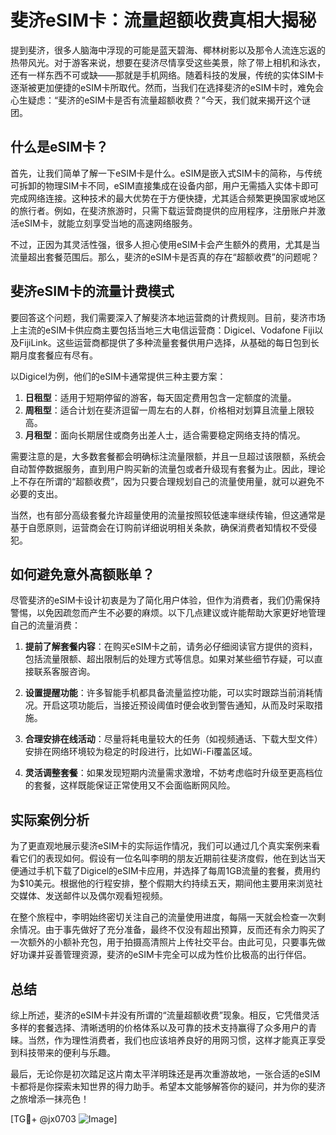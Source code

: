 # 斐济eSIM卡：流量超额收费真相大揭秘

提到斐济，很多人脑海中浮现的可能是蓝天碧海、椰林树影以及那令人流连忘返的热带风光。对于游客来说，想要在斐济尽情享受这些美景，除了带上相机和泳衣，还有一样东西不可或缺——那就是手机网络。随着科技的发展，传统的实体SIM卡逐渐被更加便捷的eSIM卡所取代。然而，当我们在选择斐济的eSIM卡时，难免会心生疑虑：“斐济的eSIM卡是否有流量超额收费？”今天，我们就来揭开这个谜团。

## 什么是eSIM卡？

首先，让我们简单了解一下eSIM卡是什么。eSIM是嵌入式SIM卡的简称，与传统可拆卸的物理SIM卡不同，eSIM直接集成在设备内部，用户无需插入实体卡即可完成网络连接。这种技术的最大优势在于方便快捷，尤其适合频繁更换国家或地区的旅行者。例如，在斐济旅游时，只需下载运营商提供的应用程序，注册账户并激活eSIM卡，就能立刻享受当地的高速网络服务。

不过，正因为其灵活性强，很多人担心使用eSIM卡会产生额外的费用，尤其是当流量超出套餐范围后。那么，斐济的eSIM卡是否真的存在“超额收费”的问题呢？

## 斐济eSIM卡的流量计费模式

要回答这个问题，我们需要深入了解斐济本地运营商的计费规则。目前，斐济市场上主流的eSIM卡供应商主要包括当地三大电信运营商：Digicel、Vodafone Fiji以及FijiLink。这些运营商都提供了多种流量套餐供用户选择，从基础的每日包到长期月度套餐应有尽有。

以Digicel为例，他们的eSIM卡通常提供三种主要方案：
1. **日租型**：适用于短期停留的游客，每天固定费用包含一定额度的流量。
2. **周租型**：适合计划在斐济逗留一周左右的人群，价格相对划算且流量上限较高。
3. **月租型**：面向长期居住或商务出差人士，适合需要稳定网络支持的情况。

需要注意的是，大多数套餐都会明确标注流量限额，并且一旦超过该限额，系统会自动暂停数据服务，直到用户购买新的流量包或者升级现有套餐为止。因此，理论上不存在所谓的“超额收费”，因为只要合理规划自己的流量使用量，就可以避免不必要的支出。

当然，也有部分高级套餐允许超量使用的流量按照较低速率继续传输，但这通常是基于自愿原则，运营商会在订购前详细说明相关条款，确保消费者知情权不受侵犯。

## 如何避免意外高额账单？

尽管斐济的eSIM卡设计初衷是为了简化用户体验，但作为消费者，我们仍需保持警惕，以免因疏忽而产生不必要的麻烦。以下几点建议或许能帮助大家更好地管理自己的流量消费：

1. **提前了解套餐内容**：在购买eSIM卡之前，请务必仔细阅读官方提供的资料，包括流量限额、超出限制后的处理方式等信息。如果对某些细节存疑，可以直接联系客服咨询。

2. **设置提醒功能**：许多智能手机都具备流量监控功能，可以实时跟踪当前消耗情况。开启这项功能后，当接近预设阈值时便会收到警告通知，从而及时采取措施。

3. **合理安排在线活动**：尽量将耗电量较大的任务（如视频通话、下载大型文件）安排在网络环境较为稳定的时段进行，比如Wi-Fi覆盖区域。

4. **灵活调整套餐**：如果发现短期内流量需求激增，不妨考虑临时升级至更高档位的套餐，这样既能保证正常使用又不会面临断网风险。

## 实际案例分析

为了更直观地展示斐济eSIM卡的实际运作情况，我们可以通过几个真实案例来看看它们的表现如何。假设有一位名叫李明的朋友近期前往斐济度假，他在到达当天便通过手机下载了Digicel的eSIM卡应用，并选择了每周1GB流量的套餐，费用约为$10美元。根据他的行程安排，整个假期大约持续五天，期间他主要用来浏览社交媒体、发送邮件以及偶尔观看短视频。

在整个旅程中，李明始终密切关注自己的流量使用进度，每隔一天就会检查一次剩余情况。由于事先做好了充分准备，最终不仅没有超出预算，反而还有余力购买了一次额外的小额补充包，用于拍摄高清照片上传社交平台。由此可见，只要事先做好功课并妥善管理资源，斐济的eSIM卡完全可以成为性价比极高的出行伴侣。

## 总结

综上所述，斐济的eSIM卡并没有所谓的“流量超额收费”现象。相反，它凭借灵活多样的套餐选择、清晰透明的价格体系以及可靠的技术支持赢得了众多用户的青睐。当然，作为理性消费者，我们也应该培养良好的用网习惯，这样才能真正享受到科技带来的便利与乐趣。

最后，无论你是初次踏足这片南太平洋明珠还是再次重游故地，一张合适的eSIM卡都将是你探索未知世界的得力助手。希望本文能够解答你的疑问，并为你的斐济之旅增添一抹亮色！

[TG💪+ @jx0703 ![Image](https://github.com/user-attachments/assets/dbca1d08-cadb-493c-b0ec-ad6f7a83f270)]